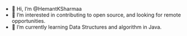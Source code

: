 - 👋 Hi, I’m @HemantKSharmaa
- 👀 I’m interested in contributing to open source, and looking for remote opportunities.
- 🌱 I’m currently learning Data Structures and algorithm in Java.

<!---
HemantKSharmaa/HemantKSharmaa is a ✨ special ✨ repository because its `README.md` (this file) appears on your GitHub profile.
You can click the Preview link to take a look at your changes.
--->
